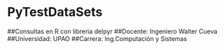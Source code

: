 # PyTestDataSets

##Consultas en R con libreria delpyr
##Docente: Ingeniero Walter Cueva
##Universidad: UPAO
##Carrera: Ing.Computación y Sistemas

